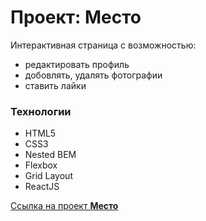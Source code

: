 # Проект: Место

Интерактивная страница с возможностью:
 * редактировать профиль
 * добовлять, удалять фотографии
 * ставить лайки

<!-- <img src="https://user-images.githubusercontent.com/101800268/171993443-1f168908-5e86-4367-96cd-769d9e118dcb.jpg"> -->
### Технологии
* HTML5
* CSS3
* Nested BEM
* Flexbox
* Grid Layout
* ReactJS

[Ссылка на проект **Место**](https://dmitry-user.github.io/react-mesto-auth)